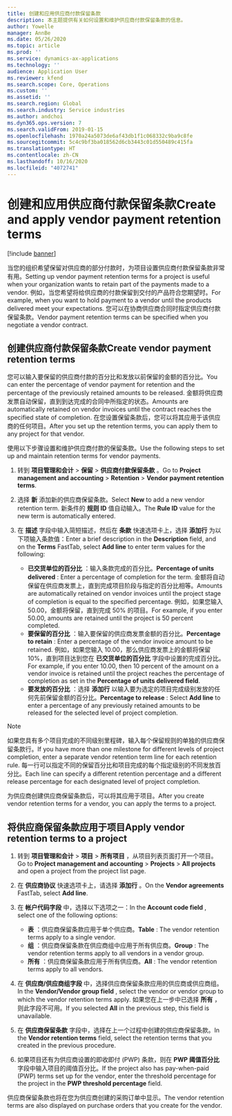 ```yaml
---
title: 创建和应用供应商付款保留条款
description: 本主题提供有关如何设置和维护供应商付款保留条款的信息。
author: Yowelle
manager: AnnBe
ms.date: 05/26/2020
ms.topic: article
ms.prod: ''
ms.service: dynamics-ax-applications
ms.technology: ''
audience: Application User
ms.reviewer: kfend
ms.search.scope: Core, Operations
ms.custom: ''
ms.assetid: ''
ms.search.region: Global
ms.search.industry: Service industries
ms.author: andchoi
ms.dyn365.ops.version: 7
ms.search.validFrom: 2019-01-15
ms.openlocfilehash: 1970a24a5073de6af43db1f1c068332c9ba9c8fe
ms.sourcegitcommit: 5c4c9bf3ba018562d6cb3443c01d550489c415fa
ms.translationtype: HT
ms.contentlocale: zh-CN
ms.lasthandoff: 10/16/2020
ms.locfileid: "4072741"
---
```

# <a name="create-and-apply-vendor-payment-retention-terms"></a><span data-ttu-id="36756-103">创建和应用供应商付款保留条款</span><span class="sxs-lookup"><span data-stu-id="36756-103">Create and apply vendor payment retention terms</span></span>

[!include [banner](../includes/banner.md)] 

<span data-ttu-id="36756-104">当您的组织希望保留对供应商的部分付款时，为项目设置供应商付款保留条款非常有用。</span><span class="sxs-lookup"><span data-stu-id="36756-104">Setting up vendor payment retention terms for a project is useful when your organization wants to retain part of the payments made to a vendor.</span></span> <span data-ttu-id="36756-105">例如，当您希望将给供应商的付款保留到交付的产品符合您期望时。</span><span class="sxs-lookup"><span data-stu-id="36756-105">For example, when you want to hold payment to a vendor until the products delivered meet your expectations.</span></span> <span data-ttu-id="36756-106">您可以在协商供应商合同时指定供应商付款保留条款。</span><span class="sxs-lookup"><span data-stu-id="36756-106">Vendor payment retention terms can be specified when you negotiate a vendor contract.</span></span>

## <a name="create-vendor-payment-retention-terms"></a><span data-ttu-id="36756-107">创建供应商付款保留条款</span><span class="sxs-lookup"><span data-stu-id="36756-107">Create vendor payment retention terms</span></span>

<span data-ttu-id="36756-108">您可以输入要保留的供应商付款的百分比和发放以前保留的金额的百分比。</span><span class="sxs-lookup"><span data-stu-id="36756-108">You can enter the percentage of vendor payment for retention and the percentage of the previously retained amounts to be released.</span></span> <span data-ttu-id="36756-109">金额将供应商发票自动保留，直到到达完成的合同中所指定的状态。</span><span class="sxs-lookup"><span data-stu-id="36756-109">Amounts are automatically retained on vendor invoices until the contract reaches the specified state of completion.</span></span> <span data-ttu-id="36756-110">在您设置保留条款后，您可以将其应用于该供应商的任何项目。</span><span class="sxs-lookup"><span data-stu-id="36756-110">After you set up the retention terms, you can apply them to any project for that vendor.</span></span>

<span data-ttu-id="36756-111">使用以下步骤设置和维护供应商付款的保留条款。</span><span class="sxs-lookup"><span data-stu-id="36756-111">Use the following steps to set up and maintain retention terms for vendor payments.</span></span> 

1. <span data-ttu-id="36756-112">转到 **项目管理和会计** > **保留** > **供应商付款保留条款** 。</span><span class="sxs-lookup"><span data-stu-id="36756-112">Go to **Project management and accounting** > **Retention** > **Vendor payment retention terms**.</span></span>
2. <span data-ttu-id="36756-113">选择 **新** 添加新的供应商保留条款。</span><span class="sxs-lookup"><span data-stu-id="36756-113">Select **New** to add a new vendor retention term.</span></span> <span data-ttu-id="36756-114">新条件的 **规则 ID** 值自动输入。</span><span class="sxs-lookup"><span data-stu-id="36756-114">The **Rule ID** value for the new term is automatically entered.</span></span> 
3. <span data-ttu-id="36756-115">在 **描述** 字段中输入简短描述，然后在 **条款** 快速选项卡上，选择 **添加行** 为以下项输入条款值：</span><span class="sxs-lookup"><span data-stu-id="36756-115">Enter a brief description in the **Description** field, and on the **Terms** FastTab, select **Add line** to enter term values for the following:</span></span>

   - <span data-ttu-id="36756-116">**已交货单位的百分比** ：输入条款完成的百分比。</span><span class="sxs-lookup"><span data-stu-id="36756-116">**Percentage of units delivered** : Enter a percentage of completion for the term.</span></span> <span data-ttu-id="36756-117">金额将自动保留在供应商发票上，直到完成项目阶段与指定的百分比相等。</span><span class="sxs-lookup"><span data-stu-id="36756-117">Amounts are automatically retained on vendor invoices until the project stage of completion is equal to the specified percentage.</span></span> <span data-ttu-id="36756-118">例如，如果您输入 50.00，金额将保留，直到完成 50% 的项目。</span><span class="sxs-lookup"><span data-stu-id="36756-118">For example, if you enter 50.00, amounts are retained until the project is 50 percent completed.</span></span>
   - <span data-ttu-id="36756-119">**要保留的百分比** ：输入要保留的供应商发票金额的百分比。</span><span class="sxs-lookup"><span data-stu-id="36756-119">**Percentage to retain** : Enter a percentage of the vendor invoice amount to be retained.</span></span> <span data-ttu-id="36756-120">例如，如果您输入 10.00，那么供应商发票上的金额将保留 10%，直到项目达到您在 **已交货单位的百分比** 字段中设置的完成百分比。</span><span class="sxs-lookup"><span data-stu-id="36756-120">For example, if you enter 10.00, then 10 percent of the amount on a vendor invoice is retained until the project reaches the percentage of completion as set in the **Percentage of units delivered field**.</span></span>
   - <span data-ttu-id="36756-121">**要发放的百分比** ：选择 **添加行** 以输入要为选定的项目完成级别发放的任何先前保留金额的百分比。</span><span class="sxs-lookup"><span data-stu-id="36756-121">**Percentage to release** : Select **Add line** to enter a percentage of any previously retained amounts to be released for the selected level of project completion.</span></span>

> [!NOTE]
> <span data-ttu-id="36756-122">如果您具有多个项目完成的不同级别里程碑，输入每个保留规则的单独的供应商保留条款行。</span><span class="sxs-lookup"><span data-stu-id="36756-122">If you have more than one milestone for different levels of project completion, enter a separate vendor retention term line for each retention rule.</span></span> <span data-ttu-id="36756-123">每一行可以指定不同的保留百分比和项目完成的每个指定级别的不同发放百分比。</span><span class="sxs-lookup"><span data-stu-id="36756-123">Each line can specify a different retention percentage and a different release percentage for each designated level of project completion.</span></span>

<span data-ttu-id="36756-124">为供应商创建供应商保留条款后，可以将其应用于项目。</span><span class="sxs-lookup"><span data-stu-id="36756-124">After you create vendor retention terms for a vendor, you can apply the terms to a project.</span></span>

## <a name="apply-vendor-retention-terms-to-a-project"></a><span data-ttu-id="36756-125">将供应商保留条款应用于项目</span><span class="sxs-lookup"><span data-stu-id="36756-125">Apply vendor retention terms to a project</span></span>

1. <span data-ttu-id="36756-126">转到 **项目管理和会计** > **项目** > **所有项目** ，从项目列表页面打开一个项目。</span><span class="sxs-lookup"><span data-stu-id="36756-126">Go to **Project management and accounting** > **Projects** > **All projects** and open a project from the project list page.</span></span>
2. <span data-ttu-id="36756-127">在 **供应商协议** 快速选项卡上，请选择 **添加行** 。</span><span class="sxs-lookup"><span data-stu-id="36756-127">On the **Vendor agreements** FastTab, select **Add line**.</span></span>
3. <span data-ttu-id="36756-128">在 **帐户代码字段** 中，选择以下选项之一：</span><span class="sxs-lookup"><span data-stu-id="36756-128">In the **Account code field** , select one of the following options:</span></span> 

   - <span data-ttu-id="36756-129">**表** ：供应商保留条款应用于单个供应商。</span><span class="sxs-lookup"><span data-stu-id="36756-129">**Table** : The vendor retention terms apply to a single vendor.</span></span>
   - <span data-ttu-id="36756-130">**组** ：供应商保留条款在供应商组中应用于所有供应商。</span><span class="sxs-lookup"><span data-stu-id="36756-130">**Group** : The vendor retention terms apply to all vendors in a vendor group.</span></span>
   - <span data-ttu-id="36756-131">**所有** ：供应商保留条款应用于所有供应商。</span><span class="sxs-lookup"><span data-stu-id="36756-131">**All** : The vendor retention terms apply to all vendors.</span></span>

4. <span data-ttu-id="36756-132">在 **供应商/供应商组字段** 中，选择供应商保留条款应用的供应商或供应商组。</span><span class="sxs-lookup"><span data-stu-id="36756-132">In the **Vendor/Vendor group field** , select the vendor or vendor group to which the vendor retention terms apply.</span></span> <span data-ttu-id="36756-133">如果您在上一步中已选择 **所有** ，则此字段不可用。</span><span class="sxs-lookup"><span data-stu-id="36756-133">If you selected **All** in the previous step, this field is unavailable.</span></span>
5. <span data-ttu-id="36756-134">在 **供应商保留条款** 字段中，选择在上一个过程中创建的供应商保留条款。</span><span class="sxs-lookup"><span data-stu-id="36756-134">In the **Vendor retention terms** field, select the retention terms that you created in the previous procedure.</span></span>
6. <span data-ttu-id="36756-135">如果项目还有为供应商设置的即收即付 (PWP) 条款，则在 **PWP 阈值百分比** 字段中输入项目的阈值百分比。</span><span class="sxs-lookup"><span data-stu-id="36756-135">If the project also has pay-when-paid (PWP) terms set up for the vendor, enter the threshold percentage for the project in the **PWP threshold percentage** field.</span></span>

<span data-ttu-id="36756-136">供应商保留条款也将在您为供应商创建的采购订单中显示。</span><span class="sxs-lookup"><span data-stu-id="36756-136">The vendor retention terms are also displayed on purchase orders that you create for the vendor.</span></span>
